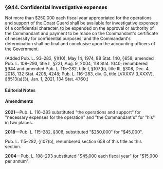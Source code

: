 ### §944. Confidential investigative expenses ###

Not more than $250,000 each fiscal year appropriated for the operations and support of the Coast Guard shall be available for investigative expenses of a confidential character, to be expended on the approval or authority of the Commandant and payment to be made on the Commandant's certificate of necessity for confidential purposes, and the Commandant's determination shall be final and conclusive upon the accounting officers of the Government.

(Added Pub. L. 93–283, §1(10), May 14, 1974, 88 Stat. 140, §658; amended Pub. L. 108–293, title II, §221, Aug. 9, 2004, 118 Stat. 1040; renumbered §944 and amended Pub. L. 115–282, title I, §107(b), title III, §308, Dec. 4, 2018, 132 Stat. 4205, 4248; Pub. L. 116–283, div. G, title LVXXXV [LXXXV], §8513(a)(3), Jan. 1, 2021, 134 Stat. 4760.)

#### **Editorial Notes** ####

#### Amendments ####

**2021**—Pub. L. 116–283 substituted "the operations and support" for "necessary expenses for the operation" and "the Commandant's" for "his" in two places.

**2018**—Pub. L. 115–282, §308, substituted "$250,000" for "$45,000".

Pub. L. 115–282, §107(b), renumbered section 658 of this title as this section.

**2004**—Pub. L. 108–293 substituted "$45,000 each fiscal year" for "$15,000 per annum".
